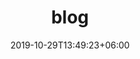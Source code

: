 ---
title: "blog"
date: 2019-10-29T13:49:23+06:00
draft: false

# meta description
description: "Violette Belle Calligraphy offers calligraphy services for personal stationery, weddings, and other life events."

# type
type : "blog"
---